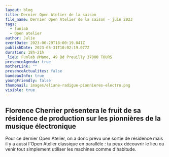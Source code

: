```yaml
---
layout: blog
title: Dernier Open Atelier de la saison
file_name: Dernier Open Atelier de la saison - juin 2023
tags:
  - funlab
  - Open atelier
author: Julie
eventDate: 2023-06-29T18:00:19.041Z
publishDate: 2023-05-31T10:02:19.077Z
duration: 18h-21h
_lieu: Funlab @Mame, 49 Bd Preuilly 37000 TOURS
presenceAgenda: true
motherLink: ""
presenceActualites: false
bandeauInfo: true
youngFriendly: false
thumbnail: images/eliane-radigue-pionnieres-electro.png
visible: true
---
```

## Florence Cherrier présentera le fruit de sa résidence de production sur les pionnières de la musique électronique

Pour ce dernier Open Atelier, on a donc prévu une sortie de résidence mais il y a aussi l'Open Atelier classique en parallèle : tu peux découvrir le lieu ou venir tout simplement utiliser les machines comme d'habitude.